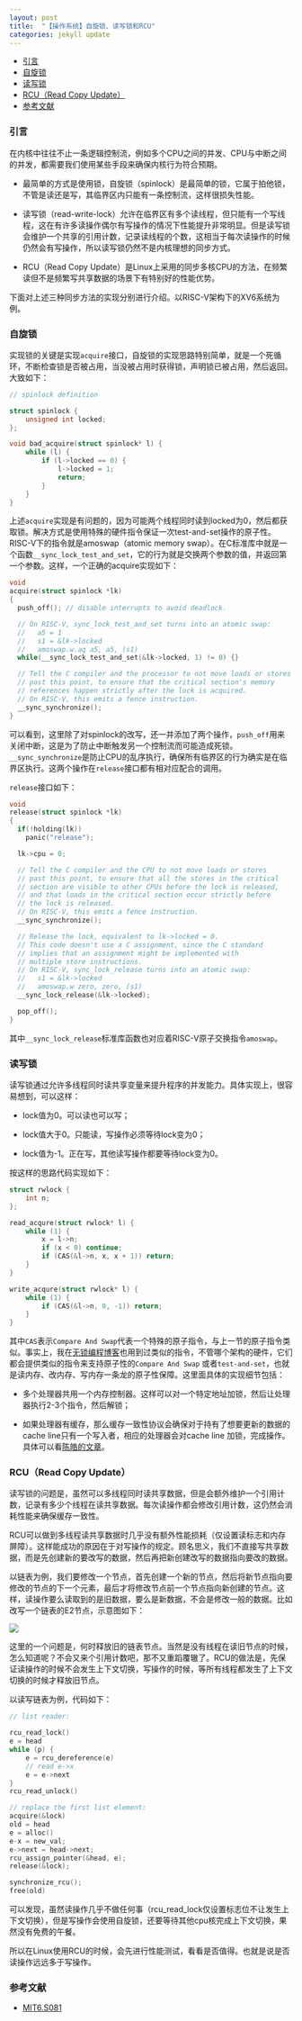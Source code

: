 ```yaml
---
layout: post
title:  "【操作系统】自旋锁、读写锁和RCU"
categories: jekyll update
---
```


<!-- vim-markdown-toc GFM -->

* [引言](#引言)
* [自旋锁](#自旋锁)
* [读写锁](#读写锁)
* [RCU（Read Copy Update）](#rcuread-copy-update)
* [参考文献](#参考文献)

<!-- vim-markdown-toc -->

### 引言

在内核中往往不止一条逻辑控制流，例如多个CPU之间的并发、CPU与中断之间的并发，都需要我们使用某些手段来确保内核行为符合预期。

- 最简单的方式是使用锁，自旋锁（spinlock）是最简单的锁，它属于拍他锁，不管是读还是写，其临界区内只能有一条控制流，这样很损失性能。

- 读写锁（read-write-lock）允许在临界区有多个读线程，但只能有一个写线程，这在有许多读操作偶尔有写操作的情况下性能提升非常明显。但是读写锁会维护一个共享的引用计数，记录读线程的个数，这相当于每次读操作的时候仍然会有写操作，所以读写锁仍然不是内核理想的同步方式。

- RCU（Read Copy Update）是Linux上采用的同步多核CPU的方法，在频繁读但不是频繁写共享数据的场景下有特别好的性能优势。

下面对上述三种同步方法的实现分别进行介绍。以RISC-V架构下的XV6系统为例。

### 自旋锁

实现锁的关键是实现`acquire`接口，自旋锁的实现思路特别简单，就是一个死循环，不断检查锁是否被占用，当没被占用时获得锁，声明锁已被占用，然后返回。大致如下：

```c 
// spinlock definition

struct spinlock {
    unsigned int locked;
};

void bad_acquire(struct spinlock* l) {
    while (l) {
        if (l->locked == 0) {
            l->locked = 1;
            return;
        }
    }
}
```

上述`acquire`实现是有问题的，因为可能两个线程同时读到locked为0，然后都获取锁。解决方式是使用特殊的硬件指令保证一次test-and-set操作的原子性。RISC-V下的指令就是amoswap（atomic memory swap）。在C标准库中就是一个函数`__sync_lock_test_and_set`，它的行为就是交换两个参数的值，并返回第一个参数。这样，一个正确的acquire实现如下：
```c 
void
acquire(struct spinlock *lk)
{
  push_off(); // disable interrupts to avoid deadlock.

  // On RISC-V, sync_lock_test_and_set turns into an atomic swap:
  //   a5 = 1
  //   s1 = &lk->locked
  //   amoswap.w.aq a5, a5, (s1)
  while(__sync_lock_test_and_set(&lk->locked, 1) != 0) {}

  // Tell the C compiler and the processor to not move loads or stores
  // past this point, to ensure that the critical section's memory
  // references happen strictly after the lock is acquired.
  // On RISC-V, this emits a fence instruction.
  __sync_synchronize();
}
```

可以看到，这里除了对spinlock的改写，还一并添加了两个操作，`push_off`用来关闭中断，这是为了防止中断触发另一个控制流而可能造成死锁。`__sync_synchronize`是防止CPU的乱序执行，确保所有临界区的行为确实是在临界区执行。这两个操作在`release`接口都有相对应配合的调用。

`release`接口如下：
```c 
void
release(struct spinlock *lk)
{
  if(!holding(lk))
    panic("release");

  lk->cpu = 0;

  // Tell the C compiler and the CPU to not move loads or stores
  // past this point, to ensure that all the stores in the critical
  // section are visible to other CPUs before the lock is released,
  // and that loads in the critical section occur strictly before
  // the lock is released.
  // On RISC-V, this emits a fence instruction.
  __sync_synchronize();

  // Release the lock, equivalent to lk->locked = 0.
  // This code doesn't use a C assignment, since the C standard
  // implies that an assignment might be implemented with
  // multiple store instructions.
  // On RISC-V, sync_lock_release turns into an atomic swap:
  //   s1 = &lk->locked
  //   amoswap.w zero, zero, (s1)
  __sync_lock_release(&lk->locked);

  pop_off();
}
```
其中`__sync_lock_release`标准库函数也对应着RISC-V原子交换指令`amoswap`。

### 读写锁

读写锁通过允许多线程同时读共享变量来提升程序的并发能力。具体实现上，很容易想到，可以这样：
- lock值为0。可以读也可以写；

- lock值大于0。只能读，写操作必须等待lock变为0；

- lock值为-1。正在写，其他读写操作都要等待lock变为0。

按这样的思路代码实现如下：
```c 
struct rwlock {
    int n;
};

read_acqure(struct rwlock* l) {
    while (1) {
        x = l->n;
        if (x < 0) continue;
        if (CAS(&l->n, x, x + 1)) return;
    }
}

write_acqure(struct rwlock* l) {
    while (1) {
        if (CAS(&l->n, 0, -1)) return;
    }
}
```
其中`CAS`表示`Compare And Swap`代表一个特殊的原子指令，与上一节的原子指令类似。事实上，我在[无锁编程博客](https://literaryno4.github.io/cpp-lock-free-programming.html/)也用到过类似的指令，不管哪个架构的硬件，它们都会提供类似的指令来支持原子性的`Compare And Swap` 或者`test-and-set`，也就是读内存、改内存、写内存一条龙的原子性保障。这里面具体的实现细节包括：

- 多个处理器共用一个内存控制器。这样可以对一个特定地址加锁，然后让处理器执行2-3个指令，然后解锁；

- 如果处理器有缓存，那么缓存一致性协议会确保对于持有了想要更新的数据的cache line只有一个写入者，相应的处理器会对cache line 加锁，完成操作。具体可以看[陈皓的文章](https://coolshell.cn/articles/20793.html)。

### RCU（Read Copy Update）

读写锁的问题是，虽然可以多线程同时读共享数据，但是会额外维护一个引用计数，记录有多少个线程在读共享数据。每次读操作都会修改引用计数，这仍然会消耗性能来确保缓存一致性。

RCU可以做到多线程读共享数据时几乎没有额外性能损耗（仅设置读标志和内存屏障）。这样能成功的原因在于对写操作的规定。顾名思义，我们不直接写共享数据，而是先创建新的要改写的数据，然后再把新创建改写的数据指向要改的数据。

以链表为例，我们要修改一个节点，首先创建一个新的节点，然后将新节点指向要修改的节点的下一个元素，最后才将修改节点前一个节点指向新创建的节点。这样，读操作要么读取到的是旧数据，要么是新数据，不会是修改一般的数据。比如改写一个链表的E2节点，示意图如下：

![](../assets/os/RCU.png)

这里的一个问题是，何时释放旧的链表节点。当然是没有线程在读旧节点的时候，怎么知道呢？不会又来个引用计数吧，那不又重蹈覆辙了。RCU的做法是，先保证读操作的时候不会发生上下文切换，写操作的时候，等所有线程都发生了上下文切换的时候才释放旧节点。

以读写链表为例，代码如下：
```c 
// list reader:

rcu_read_lock()
e = head
while (p) {
    e = rcu_dereference(e)
    // read e->x 
    e = e->next
}
rcu_read_unlock()

// replace the first list element:
acquire(&lock)
old = head
e = alloc()
e-x = new_val;
e->next = head->next;
rcu_assign_pointer(&head, e);
release(&lock);

synchronize_rcu();
free(old)
```

可以发现，虽然读操作几乎不做任何事（rcu_read_lock仅设置标志位不让发生上下文切换），但是写操作会使用自旋锁，还要等待其他cpu核完成上下文切换，果然没有免费的午餐。

所以在Linux使用RCU的时候，会先进行性能测试，看看是否值得。也就是说是否读操作远远多于写操作。

### 参考文献

- [MIT6.S081](https://mit-public-courses-cn-translatio.gitbook.io/mit6-s081/lec14-file-systems-frans)
